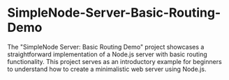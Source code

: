 # SimpleNode-Server-Basic-Routing-Demo
The "SimpleNode Server: Basic Routing Demo" project showcases a straightforward implementation of a Node.js server with basic routing functionality. This project serves as an introductory example for beginners to understand how to create a minimalistic web server using Node.js.
